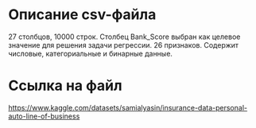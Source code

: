 # Описание csv-файла
27 столбцов, 10000 строк.
Столбец Bank_Score выбран как целевое значение для решения задачи регрессии. 26 признаков. Содержит числовые, категориальные и бинарные данные.

# Ссылка на файл
https://www.kaggle.com/datasets/samialyasin/insurance-data-personal-auto-line-of-business
